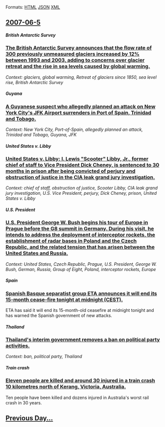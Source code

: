 
Formats: [HTML](2007/06/5/index.html)  [JSON](2007/06/5/index.json)  [XML](2007/06/5/index.xml)  

## [2007-06-5](/news/2007/06/5/index.md)

##### British Antarctic Survey
### [ The British Antarctic Survey announces that the flow rate of 300 previously unmeasured glaciers increased by 12% between 1993 and 2003, adding to concerns over glacier retreat and the rise in sea levels caused by global warming. ](/news/2007/06/5/the-british-antarctic-survey-announces-that-the-flow-rate-of-300-previously-unmeasured-glaciers-increased-by-12-between-1993-and-2003-add.md)
_Context: glaciers, global warming, Retreat of glaciers since 1850, sea level rise, British Antarctic Survey_

##### Guyana
### [ A Guyanese suspect who allegedly planned an attack on New York City's JFK Airport surrenders in Port of Spain, Trinidad and Tobago. ](/news/2007/06/5/a-guyanese-suspect-who-allegedly-planned-an-attack-on-new-york-city-s-jfk-airport-surrenders-in-port-of-spain-trinidad-and-tobago.md)
_Context: New York City, Port-of-Spain, allegedly planned an attack, Trinidad and Tobago, Guyana, JFK_

##### United States v. Libby
### [ United States v. Libby: I. Lewis "Scooter" Libby, Jr., former chief of staff to Vice President Dick Cheney, is sentenced to 30 months in prison after being convicted of perjury and obstruction of justice in the CIA leak grand jury investigation. ](/news/2007/06/5/united-states-v-libby-i-lewis-scooter-libby-jr-former-chief-of-staff-to-vice-president-dick-cheney-is-sentenced-to-30-months-in-pr.md)
_Context: chief of staff, obstruction of justice, Scooter Libby, CIA leak grand jury investigation, U.S. Vice President, perjury, Dick Cheney, prison, United States v. Libby_

##### U.S. President
### [ U.S. President George W. Bush begins his tour of Europe in Prague before the G8 summit in Germany. During his visit, he intends to address the deployment of interceptor rockets, the establishment of radar bases in Poland and the Czech Republic, and the related tension that has arisen between the United States and Russia. ](/news/2007/06/5/u-s-president-george-w-bush-begins-his-tour-of-europe-in-prague-before-the-g8-summit-in-germany-during-his-visit-he-intends-to-address.md)
_Context: United States, Czech Republic, Prague, U.S. President, George W. Bush, German, Russia, Group of Eight, Poland, interceptor rockets, Europe_

##### Spain
### [ Spanish Basque separatist group ETA announces it will end its 15-month cease-fire tonight at midnight (CEST). ](/news/2007/06/5/spanish-basque-separatist-group-eta-announces-it-will-end-its-15-month-cease-fire-tonight-at-midnight-cest.md)
ETA has said it will end its 15-month-old ceasefire at midnight tonight and has warned the Spanish government of new attacks.

##### Thailand
### [ Thailand's interim government removes a ban on political party activities. ](/news/2007/06/5/thailand-s-interim-government-removes-a-ban-on-political-party-activities.md)
_Context: ban, political party, Thailand_

##### Train crash
### [ Eleven people are killed and around 30 injured in a train crash 10 kilometres north of Kerang, Victoria, Australia. ](/news/2007/06/5/eleven-people-are-killed-and-around-30-injured-in-a-train-crash-10-kilometres-north-of-kerang-victoria-australia.md)
Ten people have been killed and dozens injured in Australia&#39;s worst rail crash in 30 years.

## [Previous Day...](/news/2007/06/4/index.md)


